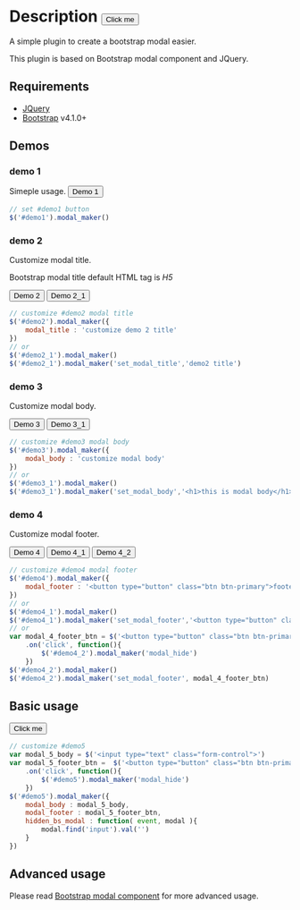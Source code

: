 <link rel="stylesheet" href="https://stackpath.bootstrapcdn.com/bootstrap/4.1.3/css/bootstrap.min.css" integrity="sha384-MCw98/SFnGE8fJT3GXwEOngsV7Zt27NXFoaoApmYm81iuXoPkFOJwJ8ERdknLPMO" crossorigin="anonymous">

# Description <button type="button" class="btn btn-primary" id="demo0">Click me</button>

A simple plugin to create a bootstrap modal easier.

This plugin is based on Bootstrap modal component and JQuery.

## Requirements
*   [JQuery](https://jquery.com/)
*   [Bootstrap](http://getbootstrap.com/) v4.1.0+

## Demos
### demo 1
Simeple usage. <button type="button" class="btn btn-primary" id="demo1">Demo 1</button>
```js
// set #demo1 button
$('#demo1').modal_maker()
```

### demo 2
Customize modal title. 

Bootstrap modal title default HTML tag is _H5_


<button type="button" class="btn btn-primary" id="demo2">Demo 2</button> 
<button type="button" class="btn btn-primary" id="demo2_1">Demo 2_1</button>

```js
// customize #demo2 modal title
$('#demo2').modal_maker({
    modal_title : 'customize demo 2 title'
})
// or 
$('#demo2_1').modal_maker()
$('#demo2_1').modal_maker('set_modal_title','demo2 title')
```

### demo 3
Customize modal body. 

<button type="button" class="btn btn-primary" id="demo3">Demo 3</button>
 <button type="button" class="btn btn-primary" id="demo3_1">Demo 3_1</button>

```js
// customize #demo3 modal body
$('#demo3').modal_maker({
    modal_body : 'customize modal body'
})
// or 
$('#demo3_1').modal_maker()
$('#demo3_1').modal_maker('set_modal_body','<h1>this is modal body</h1>')
```

### demo 4
Customize modal footer. 

<button type="button" class="btn btn-primary" id="demo4">Demo 4</button>
 <button type="button" class="btn btn-primary" id="demo4_1">Demo 4_1</button>
 <button type="button" class="btn btn-primary" id="demo4_2">Demo 4_2</button>

```js
// customize #demo4 modal footer
$('#demo4').modal_maker({
    modal_footer : '<button type="button" class="btn btn-primary">footer button</button>'
})
// or 
$('#demo4_1').modal_maker()
$('#demo4_1').modal_maker('set_modal_footer','<button type="button" class="btn btn-primary">footer button</button>')
// or 
var modal_4_footer_btn = $('<button type="button" class="btn btn-primary">footer button</button>')
    .on('click', function(){
        $('#demo4_2').modal_maker('modal_hide')
    })
$('#demo4_2').modal_maker()
$('#demo4_2').modal_maker('set_modal_footer', modal_4_footer_btn)
```


## Basic usage
<button type="button" class="btn btn-primary" id="demo5">Click me</button>

```js
// customize #demo5 
var modal_5_body = $('<input type="text" class="form-control">')
var modal_5_footer_btn =  $('<button type="button" class="btn btn-primary">footer button</button>')
    .on('click', function(){
        $('#demo5').modal_maker('modal_hide')
    })
$('#demo5').modal_maker({
    modal_body : modal_5_body,
    modal_footer : modal_5_footer_btn,
    hidden_bs_modal : function( event, modal ){   
        modal.find('input').val('')
    }
})
```

## Advanced usage
Please read [Bootstrap modal component](https://getbootstrap.com/docs/4.1/components/modal/) for more advanced usage.

<!-- Optional JavaScript -->
<!-- jQuery first, then Popper.js, then Bootstrap JS -->
<script src="https://code.jquery.com/jquery-3.3.1.slim.min.js" integrity="sha384-q8i/X+965DzO0rT7abK41JStQIAqVgRVzpbzo5smXKp4YfRvH+8abtTE1Pi6jizo" crossorigin="anonymous"></script>
<script src="https://cdnjs.cloudflare.com/ajax/libs/popper.js/1.14.3/umd/popper.min.js" integrity="sha384-ZMP7rVo3mIykV+2+9J3UJ46jBk0WLaUAdn689aCwoqbBJiSnjAK/l8WvCWPIPm49" crossorigin="anonymous"></script>
<script src="https://stackpath.bootstrapcdn.com/bootstrap/4.1.3/js/bootstrap.min.js" integrity="sha384-ChfqqxuZUCnJSK3+MXmPNIyE6ZbWh2IMqE241rYiqJxyMiZ6OW/JmZQ5stwEULTy" crossorigin="anonymous"></script>
<script src="modal_maker.js"></script>   

<script>
    $( document ).ready(function() {
        /// set #demo0 button
        $('#demo0').modal_maker()
        $('#demo1').modal_maker()

        $('#demo2').modal_maker({
            modal_title : 'customize demo 2 title'
        })       
        $('#demo2_1').modal_maker(); 
        $('#demo2_1').modal_maker('set_modal_title','demo2 title')

        // customize #demo3 modal body
        $('#demo3').modal_maker({
            modal_body : 'customize modal body'
        })// or 
        $('#demo3_1').modal_maker()
        $('#demo3_1').modal_maker('set_modal_body','<h1>this is modal body</h1>')

        // customize #demo4 modal footer
        $('#demo4').modal_maker({
            modal_footer : '<button type="button" class="btn btn-primary">footer button</button>'
        })
        // or 
        $('#demo4_1').modal_maker()
        $('#demo4_1').modal_maker('set_modal_footer','<button type="button" class="btn btn-primary">footer button</button>')
        // or 
        var modal_4_footer_btn = $('<button type="button" class="btn btn-primary">footer button</button>')
            .on('click', function(){
                $('#demo4_2').modal_maker('modal_hide')
            })
        $('#demo4_2').modal_maker()
        $('#demo4_2').modal_maker('set_modal_footer', modal_4_footer_btn)

        
        // customize #demo5 
        var modal_5_body = $('<input type="text" class="form-control">')
        var modal_5_footer_btn =  $('<button type="button" class="btn btn-primary">footer button</button>')
            .on('click', function(){
                $('#demo5').modal_maker('modal_hide')
            })
        $('#demo5').modal_maker({
            modal_body : modal_5_body,
            modal_footer : '+' + modal_5_footer_btn,
            hidden_bs_modal : function( event, modal ){   
                modal.find('input').val('')
            }
        })
    })

</script>